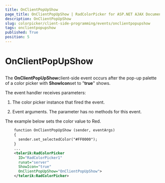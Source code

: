 ```yaml
---
title: OnClientPopUpShow
page_title: OnClientPopUpShow | RadColorPicker for ASP.NET AJAX Documentation
description: OnClientPopUpShow
slug: colorpicker/client-side-programming/events/onclientpopupshow
tags: onclientpopupshow
published: True
position: 5
---
```


# OnClientPopUpShow



## 

The **OnClientPopUpShow**client-side event occurs after the pop-up palette of a color picker with **ShowIcon**set to "**true**" shows.

The event handler receives parameters:

1. The color picker instance that fired the event.

1. Event arguments. The parameter has no methods for this event.

The example below sets the color value to Red.

````XML
	function OnClientPopUpShow (sender, eventArgs)
	{
	  sender.set_selectedColor("#FF0000");
	}
	...
	<telerik:RadColorPicker
	  ID="RadColorPicker1"
	  runat="server"
	  ShowIcon="true"
	  OnClientPopUpShow="OnClientPopUpShow">
	</telerik:RadColorPicker>
````




